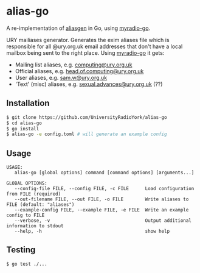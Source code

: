 alias-go
========

A re-implementation of [aliasgen](https://github.com/UniversityRadioYork/aliasgen) in Go, using [myradio-go](https://github.com/UniversityRadioYork/myradio-go).

URY mailiases generator.
Generates the exim aliases file which is responsible for all @ury.org.uk email addresses that don't have a local mailbox being sent to the right place. 
Using [myradio-go](https://github.com/UniversityRadioYork/myradio-go) it gets:
- Mailing list aliases, e.g. computing@ury.org.uk
- Official aliases, e.g. head.of.computing@ury.org.uk
- User aliases, e.g. sam.w@ury.org.uk
- 'Text' (misc) aliases, e.g. sexual.advances@ury.org.uk (??)

## Installation
```bash
$ git clone https://github.com/UniversityRadioYork/alias-go
$ cd alias-go
$ go install
$ alias-go -e config.toml # will generate an example config
```

## Usage
```
USAGE:
   alias-go [global options] command [command options] [arguments...]

GLOBAL OPTIONS:
   --config-file FILE, --config FILE, -c FILE      Load configuration from FILE (required)
   --out-filename FILE, --out FILE, -o FILE        Write aliases to FILE (default: "aliases")
   --example-config FILE, --example FILE, -e FILE  Write an example config to FILE
   --verbose, -v                                   Output additional information to stdout
   --help, -h                                      show help
```

## Testing
```bash
$ go test ./...
```
